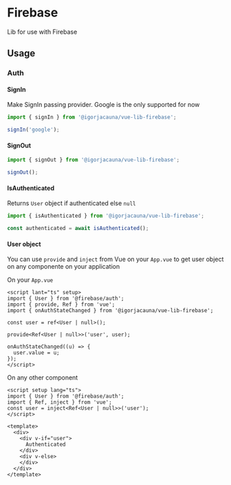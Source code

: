 # Firebase

Lib for use with Firebase

## Usage

### Auth

#### SignIn

Make SignIn passing provider. Google is the only supported for now

```ts
import { signIn } from '@igorjacauna/vue-lib-firebase';

signIn('google');
```

#### SignOut

```ts
import { signOut } from '@igorjacauna/vue-lib-firebase';

signOut();
```

#### IsAuthenticated

Returns `User` object if authenticated else `null`

```ts
import { isAuthenticated } from '@igorjacauna/vue-lib-firebase';

const authenticated = await isAuthenticated();
```

#### User object

You can use `provide` and `inject` from Vue on your `App.vue` to get user object on any componente on your application

On your `App.vue`
```vue
<script lant="ts" setup>
import { User } from '@firebase/auth';
import { provide, Ref } from 'vue';
import { onAuthStateChanged } from '@igorjacauna/vue-lib-firebase';

const user = ref<User | null>();

provide<Ref<User | null>>('user', user);

onAuthStateChanged((u) => { 
  user.value = u; 
});
</script>
```

On any other component

```vue
<script setup lang="ts">
import { User } from '@firebase/auth';
import { Ref, inject } from 'vue';
const user = inject<Ref<User | null>>('user');
</script>

<template>
  <div>
    <div v-if="user">
      Authenticated
    </div>
    <div v-else>
    </div>
  </div>
</template>
```
